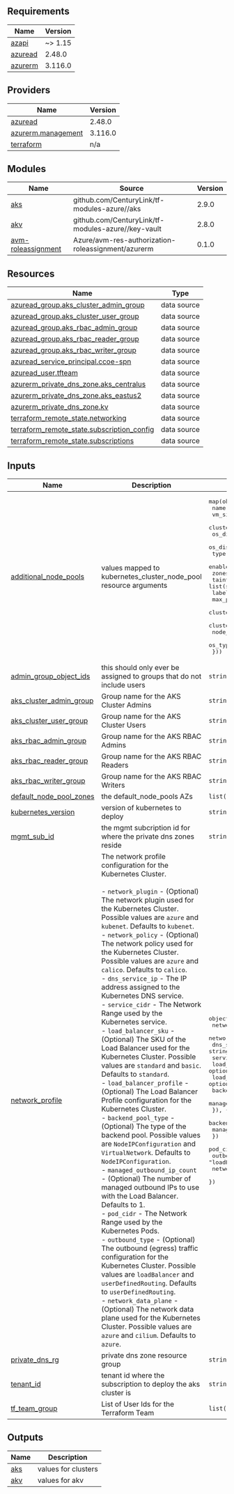 <!-- BEGIN_TF_DOCS -->
## Requirements

| Name | Version |
|------|---------|
| <a name="requirement_azapi"></a> [azapi](#requirement\_azapi) | ~> 1.15 |
| <a name="requirement_azuread"></a> [azuread](#requirement\_azuread) | 2.48.0 |
| <a name="requirement_azurerm"></a> [azurerm](#requirement\_azurerm) | 3.116.0 |

## Providers

| Name | Version |
|------|---------|
| <a name="provider_azuread"></a> [azuread](#provider\_azuread) | 2.48.0 |
| <a name="provider_azurerm.management"></a> [azurerm.management](#provider\_azurerm.management) | 3.116.0 |
| <a name="provider_terraform"></a> [terraform](#provider\_terraform) | n/a |

## Modules

| Name | Source | Version |
|------|--------|---------|
| <a name="module_aks"></a> [aks](#module\_aks) | github.com/CenturyLink/tf-modules-azure//aks | 2.9.0 |
| <a name="module_akv"></a> [akv](#module\_akv) | github.com/CenturyLink/tf-modules-azure//key-vault | 2.8.0 |
| <a name="module_avm-roleassignment"></a> [avm-roleassignment](#module\_avm-roleassignment) | Azure/avm-res-authorization-roleassignment/azurerm | 0.1.0 |

## Resources

| Name | Type |
|------|------|
| [azuread_group.aks_cluster_admin_group](https://registry.terraform.io/providers/hashicorp/azuread/2.48.0/docs/data-sources/group) | data source |
| [azuread_group.aks_cluster_user_group](https://registry.terraform.io/providers/hashicorp/azuread/2.48.0/docs/data-sources/group) | data source |
| [azuread_group.aks_rbac_admin_group](https://registry.terraform.io/providers/hashicorp/azuread/2.48.0/docs/data-sources/group) | data source |
| [azuread_group.aks_rbac_reader_group](https://registry.terraform.io/providers/hashicorp/azuread/2.48.0/docs/data-sources/group) | data source |
| [azuread_group.aks_rbac_writer_group](https://registry.terraform.io/providers/hashicorp/azuread/2.48.0/docs/data-sources/group) | data source |
| [azuread_service_principal.ccoe-spn](https://registry.terraform.io/providers/hashicorp/azuread/2.48.0/docs/data-sources/service_principal) | data source |
| [azuread_user.tfteam](https://registry.terraform.io/providers/hashicorp/azuread/2.48.0/docs/data-sources/user) | data source |
| [azurerm_private_dns_zone.aks_centralus](https://registry.terraform.io/providers/hashicorp/azurerm/3.116.0/docs/data-sources/private_dns_zone) | data source |
| [azurerm_private_dns_zone.aks_eastus2](https://registry.terraform.io/providers/hashicorp/azurerm/3.116.0/docs/data-sources/private_dns_zone) | data source |
| [azurerm_private_dns_zone.kv](https://registry.terraform.io/providers/hashicorp/azurerm/3.116.0/docs/data-sources/private_dns_zone) | data source |
| [terraform_remote_state.networking](https://registry.terraform.io/providers/hashicorp/terraform/latest/docs/data-sources/remote_state) | data source |
| [terraform_remote_state.subscription_config](https://registry.terraform.io/providers/hashicorp/terraform/latest/docs/data-sources/remote_state) | data source |
| [terraform_remote_state.subscriptions](https://registry.terraform.io/providers/hashicorp/terraform/latest/docs/data-sources/remote_state) | data source |

## Inputs

| Name | Description | Type | Default | Required |
|------|-------------|------|---------|:--------:|
| <a name="input_additional_node_pools"></a> [additional\_node\_pools](#input\_additional\_node\_pools) | values mapped to kubernetes\_cluster\_node\_pool resource arguments | <pre>map(object({<br>    name                           = string<br>    vm_size                        = string<br>    cluster_auto_scaling           = bool<br>    os_disk_size_gb                = number<br>    os_disk_type                   = string #{Ephemeral, Managed}<br>    type                           = string<br>    enable_node_public_ip          = bool<br>    zones                          = list(string)<br>    taints                         = list(string)<br>    labels                         = map(string)<br>    max_pods                       = number<br>    cluster_auto_scaling_min_count = number<br>    cluster_auto_scaling_max_count = number<br>    node_count                     = number<br>    os_type                        = string<br>  }))</pre> | n/a | yes |
| <a name="input_admin_group_object_ids"></a> [admin\_group\_object\_ids](#input\_admin\_group\_object\_ids) | this should only ever be assigned to groups that do not include users | `string` | n/a | yes |
| <a name="input_aks_cluster_admin_group"></a> [aks\_cluster\_admin\_group](#input\_aks\_cluster\_admin\_group) | Group name for the AKS Cluster Admins | `string` | n/a | yes |
| <a name="input_aks_cluster_user_group"></a> [aks\_cluster\_user\_group](#input\_aks\_cluster\_user\_group) | Group name for the AKS Cluster Users | `string` | n/a | yes |
| <a name="input_aks_rbac_admin_group"></a> [aks\_rbac\_admin\_group](#input\_aks\_rbac\_admin\_group) | Group name for the AKS RBAC Admins | `string` | n/a | yes |
| <a name="input_aks_rbac_reader_group"></a> [aks\_rbac\_reader\_group](#input\_aks\_rbac\_reader\_group) | Group name for the AKS RBAC Readers | `string` | n/a | yes |
| <a name="input_aks_rbac_writer_group"></a> [aks\_rbac\_writer\_group](#input\_aks\_rbac\_writer\_group) | Group name for the AKS RBAC Writers | `string` | n/a | yes |
| <a name="input_default_node_pool_zones"></a> [default\_node\_pool\_zones](#input\_default\_node\_pool\_zones) | the default\_node\_pools AZs | `list(string)` | `[]` | no |
| <a name="input_kubernetes_version"></a> [kubernetes\_version](#input\_kubernetes\_version) | version of kubernetes to deploy | `string` | n/a | yes |
| <a name="input_mgmt_sub_id"></a> [mgmt\_sub\_id](#input\_mgmt\_sub\_id) | the mgmt subcription id for where the private dns zones reside | `string` | `"000bdcc8-114c-418a-ad9d-a1ac486ac658"` | no |
| <a name="input_network_profile"></a> [network\_profile](#input\_network\_profile) | The network profile configuration for the Kubernetes Cluster.<br><br>  - `network_plugin` - (Optional) The network plugin used for the Kubernetes Cluster. Possible values are `azure` and `kubenet`. Defaults to `kubenet`.<br>  - `network_policy` - (Optional) The network policy used for the Kubernetes Cluster. Possible values are `azure` and `calico`. Defaults to `calico`.<br>  - `dns_service_ip` - The IP address assigned to the Kubernetes DNS service.<br>  - `service_cidr` - The Network Range used by the Kubernetes service.<br>  - `load_balancer_sku` - (Optional) The SKU of the Load Balancer used for the Kubernetes Cluster. Possible values are `standard` and `basic`. Defaults to `standard`.<br>  - `load_balancer_profile` - (Optional) The Load Balancer Profile configuration for the Kubernetes Cluster.<br>    - `backend_pool_type` - (Optional) The type of the backend pool. Possible values are `NodeIPConfiguration` and `VirtualNetwork`. Defaults to `NodeIPConfiguration`.<br>    - `managed_outbound_ip_count` - (Optional) The number of managed outbound IPs to use with the Load Balancer. Defaults to 1.<br>  - `pod_cidr` - The Network Range used by the Kubernetes Pods.<br>  - `outbound_type` - (Optional) The outbound (egress) traffic configuration for the Kubernetes Cluster. Possible values are `loadBalancer` and `userDefinedRouting`. Defaults to `userDefinedRouting`.<br>  - `network_data_plane` - (Optional) The network data plane used for the Kubernetes Cluster. Possible values are `azure` and `cilium`. Defaults to `azure`. | <pre>object({<br>    network_plugin    = optional(string, "kubenet")<br>    network_policy    = optional(string, "calico")<br>    dns_service_ip    = string<br>    service_cidr      = string<br>    load_balancer_sku = optional(string, "standard")<br>    load_balancer_profile = optional(object({<br>      backend_pool_type         = optional(string, null)<br>      managed_outbound_ip_count = optional(number, null)<br>      }), {<br>      backend_pool_type         = null<br>      managed_outbound_ip_count = null<br>    })<br>    pod_cidr           = string<br>    outbound_type      = optional(string, "loadBalancer")<br>    network_data_plane = optional(string, "azure")<br>  })</pre> | <pre>{<br>  "dns_service_ip": "10.2.0.10",<br>  "pod_cidr": "10.244.0.0/16",<br>  "service_cidr": "10.2.0.0/24"<br>}</pre> | no |
| <a name="input_private_dns_rg"></a> [private\_dns\_rg](#input\_private\_dns\_rg) | private dns zone resource group | `string` | `"rg-dns_infrastructure"` | no |
| <a name="input_tenant_id"></a> [tenant\_id](#input\_tenant\_id) | tenant id where the subscription to deploy the aks cluster is | `string` | `"72b17115-9915-42c0-9f1b-4f98e5a4bcd2"` | no |
| <a name="input_tf_team_group"></a> [tf\_team\_group](#input\_tf\_team\_group) | List of User Ids for the Terraform Team | `list(string)` | n/a | yes |

## Outputs

| Name | Description |
|------|-------------|
| <a name="output_aks"></a> [aks](#output\_aks) | values for  clusters |
| <a name="output_akv"></a> [akv](#output\_akv) | values for akv |
<!-- END_TF_DOCS -->